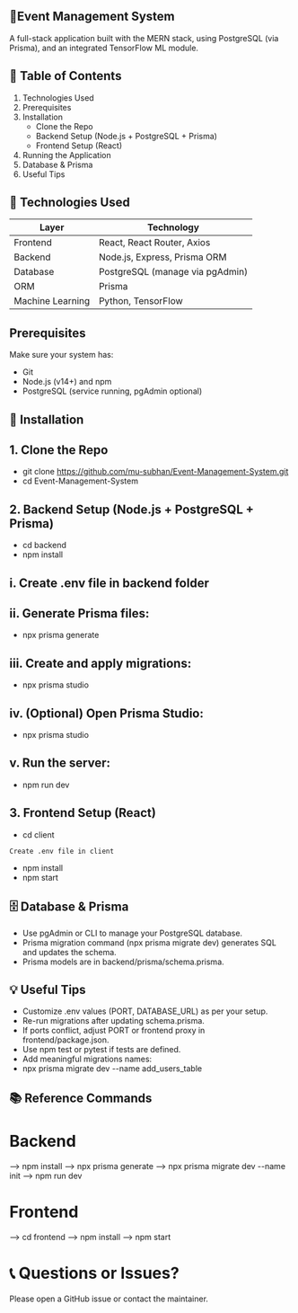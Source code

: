 ## 🎉Event Management System
A full-stack application built with the MERN stack, using PostgreSQL (via Prisma), and an integrated TensorFlow ML module.

## 🧭 Table of Contents

1. Technologies Used
2. Prerequisites
3. Installation
   * Clone the Repo
   * Backend Setup (Node.js + PostgreSQL + Prisma)
   * Frontend Setup (React)
4. Running the Application
5. Database & Prisma
6. Useful Tips
   
## 🌟 Technologies Used

| Layer            | Technology                      |
| ---------------- | ------------------------------- |
| Frontend         | React, React Router, Axios      |
| Backend          | Node.js, Express, Prisma ORM    |
| Database         | PostgreSQL (manage via pgAdmin) |
| ORM              | Prisma                          |
| Machine Learning | Python, TensorFlow              |


##  Prerequisites
Make sure your system has:

* Git
* Node.js (v14+) and npm
* PostgreSQL (service running, pgAdmin optional)

## 🚀 Installation

## 1. Clone the Repo

   * git clone https://github.com/mu-subhan/Event-Management-System.git
   * cd Event-Management-System
   
## 2. Backend Setup (Node.js + PostgreSQL + Prisma)

   * cd backend
   * npm install
     
## i. Create .env file in backend folder

## ii. Generate Prisma files:

   * npx prisma generate
     
## iii. Create and apply migrations:

   * npx prisma studio
     
## iv. (Optional) Open Prisma Studio:
   
   * npx prisma studio

## v. Run the server:

   * npm run dev

## 3. Frontend Setup (React)

   * cd client
     
    Create .env file in client
    
   * npm install
   * npm start

## 🗄️ Database & Prisma

* Use pgAdmin or CLI to manage your PostgreSQL database.
* Prisma migration command (npx prisma migrate dev) generates SQL and updates the schema. 
* Prisma models are in backend/prisma/schema.prisma.

## 💡 Useful Tips

* Customize .env values (PORT, DATABASE_URL) as per your setup.
* Re-run migrations after updating schema.prisma.
* If ports conflict, adjust PORT or frontend proxy in frontend/package.json.
* Use npm test or pytest if tests are defined.
* Add meaningful migrations names:
* npx prisma migrate dev --name add_users_table

## 📚 Reference Commands

# Backend
-->  npm install
-->  npx prisma generate
-->  npx prisma migrate dev --name init
-->  npm run dev

# Frontend
-->  cd frontend
-->  npm install
-->  npm start

# 📞 Questions or Issues?
Please open a GitHub issue or contact the maintainer.
